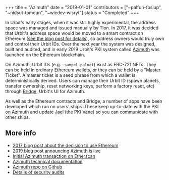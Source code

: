 +++
title = "Azimuth"
date = "2019-01-01"
contributors = ["~palfun-foslup", "~nidsut-tomdun", "~wicdev-wisryt"]
status = "Completed"
+++

In Urbit's early stages, when it was still highly experimental, the address
space was managed and issued manually by Tlon. In 2017, it was decided that
Urbit's address space would be moved to a smart contract on Ethereum ([see the
blog post for details]((https://urbit.org/blog/bootstrapping-urbit-from-ethereum))), so
address owners would truly own and control their Urbit IDs. Over the next year
the system was designed, built and audited, and in early 2019 Urbit's PKI system
called [Azimuth](https://urbit.org/docs/glossary/azimuth) was launched on the
Ethereum blockchain.

On Azimuth, Urbit IDs (e.g. `~sampel-palnet`) exist as ERC-721 NFTs. They can
be held in ordinary Ethereum wallets, or they can be held by a "Master Ticket".
A master ticket is a seed phrase from which a wallet is deterministically
derived. Users can manage their Urbit ID (spawn planets, transfer ownership,
reset networking keys, perform a factory reset, etc) through
[Bridge](https://bridge.urbit.org/), Urbit's UI for Azimuth.

As well as the Ethereum contracts and Bridge, a number of apps have been
developed which run on users' ships. These keep up-to-date with the PKI on
Azimuth and update [Jael](https://urbit.org/docs/glossary/jael) (the PKI Vane)
so you can communicate with other ships.

## More info

- [2017 blog post about the decision to use Ethereum](https://urbit.org/blog/bootstrapping-urbit-from-ethereum)
- [2019 blog post announcing Azimuth is live](https://urbit.org/blog/azimuth-is-on-chain)
- [Initial Azimuth transaction on Etherscan](https://etherscan.io/tx/0x53b8310bdd9331c1c163ef8e232645cf5abbd7b02d2d2acd64c05ccdbf80755e)
- [Azimuth technical documentation](https://urbit.org/docs/azimuth/azimuth)
- [Azimuth repo on Github](https://github.com/urbit/azimuth)
- [Details of security audits](https://urbit.org/audits)
